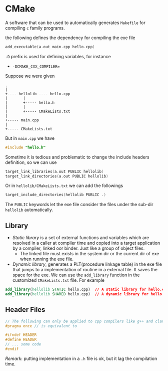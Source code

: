 # CMake
A software that can be used to automatically generates `Makefile` for compiling
`c` family programs.

the following defines the dependency for compiling the exe file
```cpp
add_executable(a.out main.cpp hello.cpp)
```

`-D` prefix is used for defining variables, for instance
- `-DCMAKE_CXX_COMPILER=`

Suppose we were given 
```
.
|
+---- hellolib ---- hello.cpp
|       |
|       +----- hello.h
|       |
|       +----- CMakeLists.txt
|
+----- main.cpp
|
+----- CMakeLists.txt
```
But in `main.cpp` we have 
```cpp
#include "hello.h"
```
Sometime it is tedious and problematic to change the include headers definition,
so we can use
```cpp
target_link_libraries(a.out PUBLIC hellolib)
target_link_directories(a.out PUBLIC hellolib)
```
Or in `hellolib/CMakeLists.txt` we can add the followings
```cpp
target_include_directories(hellolib PUBLIC .)
```
The `PUBLIC` keywords let the exe file consider the files under the sub-dir
`hellolib` automatically.

## Library 
- *Static library* is a set of external functions and variables which are
    resolved in a caller at compiler time and copied into a target application
    by a compiler, linked oor binder. Just like a group of object files.
    - The linked file must exists in the system dir or the current dir of exe 
        when running the exe file.
- *Dynamic library*, generates a PLT(procedure linkage table) in the exe file
    that jumps to a implementation of routine in a external file. It saves the 
    space for the exe.
We can use the `add_library` function in the customized `CMakeLists.txt` file.
For example
```cmake
add_library(hellolib STATIC hello.cpp)  // A static library for hello.cpp
add_library(hellolib SHARED hello.cpp)  // A dynamic library for hello.cpp
```

## Header Files
```cpp
// The following can only be applied to cpp compilers like g++ and clang++
#pragma once // is equivalent to

#ifndef HEADER
#define HEADER
// ... some code
#endif 
```
*Remark*: putting implementation in a `.h` file is ok, but it lag the 
compilation time.
